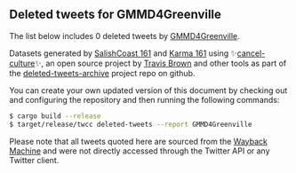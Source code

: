 ## Deleted tweets for GMMD4Greenville

The list below includes 0 deleted tweets by
[GMMD4Greenville](https://twitter.com/GMMD4Greenville).



Datasets generated by [SalishCoast 161](https://twitter.com/SalishCoastA) and [Karma 161](https://twitter.com/KarmaOneSixOne)
using ✨[cancel-culture](https://github.com/travisbrown/cancel-culture)✨, an open source project by [Travis Brown](https://twitter.com/travisbrown) 
and other tools as part of the [deleted-tweets-archive](https://github.com/salcoast/deleted-tweets-archive/) project repo on github.

You can create your own updated version of this document by checking out and configuring the
repository and then running the following commands:

```bash
$ cargo build --release
$ target/release/twcc deleted-tweets --report GMMD4Greenville
```

Please note that all tweets quoted here are sourced from the
[Wayback Machine](https://web.archive.org) and were not directly accessed through the Twitter API or
any Twitter client.

